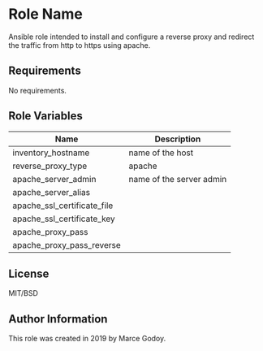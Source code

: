 Role Name
=========

Ansible role intended to install and configure a reverse proxy and redirect the traffic from http to https using apache.


Requirements
------------

No requirements.

Role Variables
--------------

| Name  | Description |
| ------------- | ------------- |
| inventory_hostname  | name of the host  |
| reverse_proxy_type  | apache  |
| apache_server_admin  | name of the server admin  |
| apache_server_alias  |   |
| apache_ssl_certificate_file  |   |
| apache_ssl_certificate_key  |   |
| apache_proxy_pass  |   |
| apache_proxy_pass_reverse  |   |


License
-------

MIT/BSD

Author Information
------------------

This role was created in 2019 by Marce Godoy.
